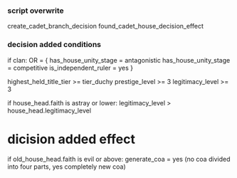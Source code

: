 ﻿### script overwrite
create_cadet_branch_decision
found_cadet_house_decision_effect

### decision added conditions
if clan:
    OR = {
        has_house_unity_stage = antagonistic
        has_house_unity_stage = competitive
        is_independent_ruler = yes
    }

highest_held_title_tier >= tier_duchy
prestige_level >= 3
legitimacy_level >= 3

if house_head.faith is astray or lower:
    legitimacy_level > house_head.legitimacy_level

# dicision added effect
if old_house_head.faith is evil or above:
    generate_coa = yes (no coa divided into four parts, yes completely new coa)